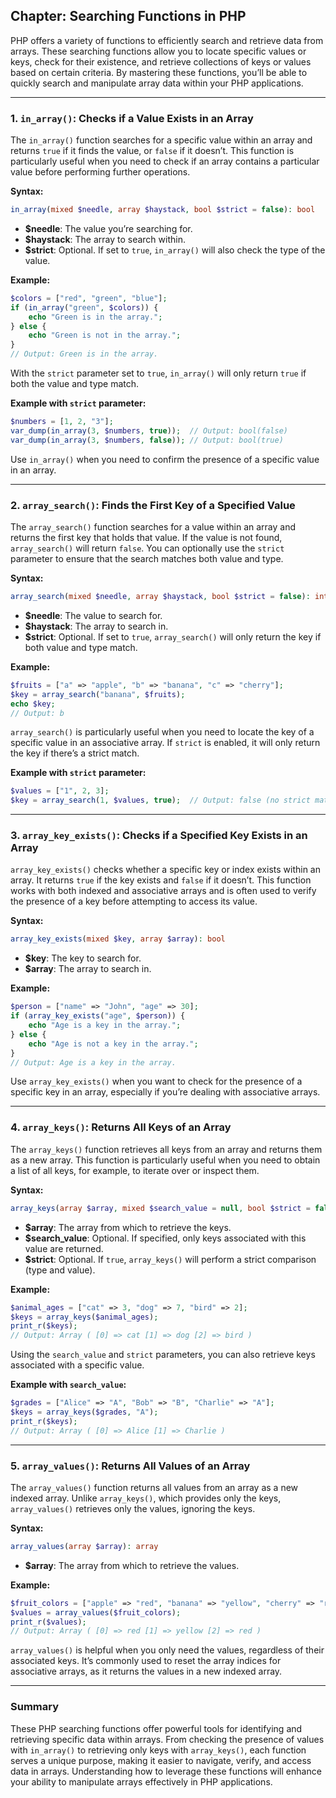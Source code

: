 ## Chapter: Searching Functions in PHP

PHP offers a variety of functions to efficiently search and retrieve data from arrays. These searching functions allow you to locate specific values or keys, check for their existence, and retrieve collections of keys or values based on certain criteria. By mastering these functions, you’ll be able to quickly search and manipulate array data within your PHP applications.

---

### 1. `in_array()`: Checks if a Value Exists in an Array

The `in_array()` function searches for a specific value within an array and returns `true` if it finds the value, or `false` if it doesn’t. This function is particularly useful when you need to check if an array contains a particular value before performing further operations.

**Syntax:**

```php
in_array(mixed $needle, array $haystack, bool $strict = false): bool
```

- **$needle**: The value you’re searching for.
- **$haystack**: The array to search within.
- **$strict**: Optional. If set to `true`, `in_array()` will also check the type of the value.

**Example:**

```php
$colors = ["red", "green", "blue"];
if (in_array("green", $colors)) {
    echo "Green is in the array.";
} else {
    echo "Green is not in the array.";
}
// Output: Green is in the array.
```

With the `strict` parameter set to `true`, `in_array()` will only return `true` if both the value and type match.

**Example with `strict` parameter:**

```php
$numbers = [1, 2, "3"];
var_dump(in_array(3, $numbers, true));  // Output: bool(false)
var_dump(in_array(3, $numbers, false)); // Output: bool(true)
```

Use `in_array()` when you need to confirm the presence of a specific value in an array.

---

### 2. `array_search()`: Finds the First Key of a Specified Value

The `array_search()` function searches for a value within an array and returns the first key that holds that value. If the value is not found, `array_search()` will return `false`. You can optionally use the `strict` parameter to ensure that the search matches both value and type.

**Syntax:**

```php
array_search(mixed $needle, array $haystack, bool $strict = false): int|string|false
```

- **$needle**: The value to search for.
- **$haystack**: The array to search in.
- **$strict**: Optional. If set to `true`, `array_search()` will only return the key if both value and type match.

**Example:**

```php
$fruits = ["a" => "apple", "b" => "banana", "c" => "cherry"];
$key = array_search("banana", $fruits);
echo $key;
// Output: b
```

`array_search()` is particularly useful when you need to locate the key of a specific value in an associative array. If `strict` is enabled, it will only return the key if there’s a strict match.

**Example with `strict` parameter:**

```php
$values = ["1", 2, 3];
$key = array_search(1, $values, true);  // Output: false (no strict match for integer 1)
```

---

### 3. `array_key_exists()`: Checks if a Specified Key Exists in an Array

`array_key_exists()` checks whether a specific key or index exists within an array. It returns `true` if the key exists and `false` if it doesn’t. This function works with both indexed and associative arrays and is often used to verify the presence of a key before attempting to access its value.

**Syntax:**

```php
array_key_exists(mixed $key, array $array): bool
```

- **$key**: The key to search for.
- **$array**: The array to search in.

**Example:**

```php
$person = ["name" => "John", "age" => 30];
if (array_key_exists("age", $person)) {
    echo "Age is a key in the array.";
} else {
    echo "Age is not a key in the array.";
}
// Output: Age is a key in the array.
```

Use `array_key_exists()` when you want to check for the presence of a specific key in an array, especially if you’re dealing with associative arrays.

---

### 4. `array_keys()`: Returns All Keys of an Array

The `array_keys()` function retrieves all keys from an array and returns them as a new array. This function is particularly useful when you need to obtain a list of all keys, for example, to iterate over or inspect them.

**Syntax:**

```php
array_keys(array $array, mixed $search_value = null, bool $strict = false): array
```

- **$array**: The array from which to retrieve the keys.
- **$search_value**: Optional. If specified, only keys associated with this value are returned.
- **$strict**: Optional. If `true`, `array_keys()` will perform a strict comparison (type and value).

**Example:**

```php
$animal_ages = ["cat" => 3, "dog" => 7, "bird" => 2];
$keys = array_keys($animal_ages);
print_r($keys);
// Output: Array ( [0] => cat [1] => dog [2] => bird )
```

Using the `search_value` and `strict` parameters, you can also retrieve keys associated with a specific value.

**Example with `search_value`:**

```php
$grades = ["Alice" => "A", "Bob" => "B", "Charlie" => "A"];
$keys = array_keys($grades, "A");
print_r($keys);
// Output: Array ( [0] => Alice [1] => Charlie )
```

---

### 5. `array_values()`: Returns All Values of an Array

The `array_values()` function returns all values from an array as a new indexed array. Unlike `array_keys()`, which provides only the keys, `array_values()` retrieves only the values, ignoring the keys.

**Syntax:**

```php
array_values(array $array): array
```

- **$array**: The array from which to retrieve the values.

**Example:**

```php
$fruit_colors = ["apple" => "red", "banana" => "yellow", "cherry" => "red"];
$values = array_values($fruit_colors);
print_r($values);
// Output: Array ( [0] => red [1] => yellow [2] => red )
```

`array_values()` is helpful when you only need the values, regardless of their associated keys. It’s commonly used to reset the array indices for associative arrays, as it returns the values in a new indexed array.

---

### Summary

These PHP searching functions offer powerful tools for identifying and retrieving specific data within arrays. From checking the presence of values with `in_array()` to retrieving only keys with `array_keys()`, each function serves a unique purpose, making it easier to navigate, verify, and access data in arrays. Understanding how to leverage these functions will enhance your ability to manipulate arrays effectively in PHP applications.
